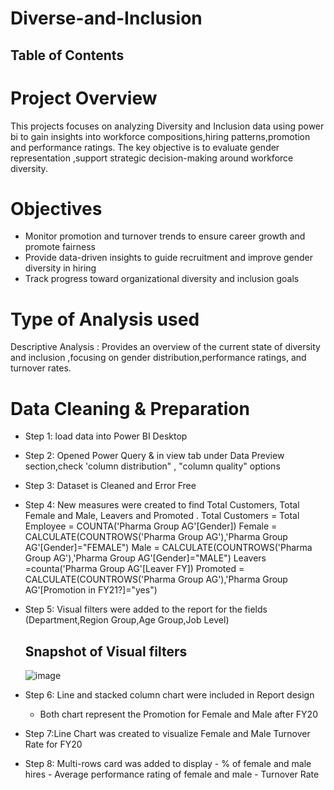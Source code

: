 # Diverse-and-Inclusion

## Table of Contents
# Project Overview
This projects focuses on analyzing Diversity and Inclusion data using power bi to gain insights into workforce compositions,hiring patterns,promotion and performance ratings. The key objective is to evaluate gender representation ,support strategic decision-making around workforce diversity.
# Objectives
- Monitor promotion and turnover trends to ensure career growth and promote fairness
- Provide data-driven insights to guide recruitment and improve gender diversity in hiring
- Track progress toward organizational diversity and inclusion goals
# Type of Analysis used
Descriptive Analysis : Provides an overview of the current state of diversity and inclusion ,focusing on gender distribution,performance ratings, and turnover rates.
# Data Cleaning & Preparation
- Step 1: load data into Power BI Desktop
- Step 2: Opened Power Query & in view tab under Data Preview section,check 'column distribution" , "column quality" options
- Step 3: Dataset is Cleaned and Error Free
- Step 4: New measures were created to find Total Customers, Total Female and Male, Leavers  and Promoted .
    Total Customers = Total Employee = COUNTA('Pharma Group AG'[Gender])
     Female = CALCULATE(COUNTROWS('Pharma Group AG'),'Pharma Group AG'[Gender]="FEMALE")
      Male = CALCULATE(COUNTROWS('Pharma Group AG'),'Pharma Group AG'[Gender]="MALE")
      Leavers =counta('Pharma Group AG'[Leaver FY])
      Promoted =  CALCULATE(COUNTROWS('Pharma Group AG'),'Pharma Group AG'[Promotion in FY21?]="yes")
- Step 5: Visual filters were added to the report for the fields (Department,Region Group,Age Group,Job Level)
  ## Snapshot of Visual filters
  ![image](https://github.com/user-attachments/assets/a75034ed-79da-483c-ab3a-8c446605c90f)

  
- Step 6: Line and stacked column chart were included in Report design
  - Both chart represent the Promotion for Female and Male after FY20
- Step 7:Line Chart was created to visualize Female and Male Turnover Rate for FY20
- Step 8: Multi-rows card was added to display - % of female and male hires
                                               - Average performance rating of female and male
                                                - Turnover Rate
  
